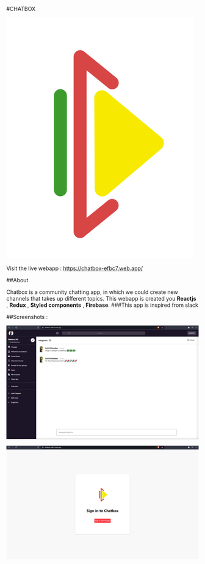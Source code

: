 #CHATBOX

![Logo](https://github.com/saikrishnadas/Chatbox/blob/main/src/chatbox-logo.svg)

Visit the live webapp : https://chatbox-efbc7.web.app/

##About

Chatbox is a community chatting app, in which we could create new channels that takes up different topics. This webapp is created you **Reactjs** , **Redux** , **Styled components** , **Firebase**.
###This app is inspired from slack


##Screenshots :

![website screenshot](https://github.com/saikrishnadas/Chatbox/blob/main/Screenshot-main.png)



![login screenshot](https://github.com/saikrishnadas/Chatbox/blob/main/Screenshot-login.png)


